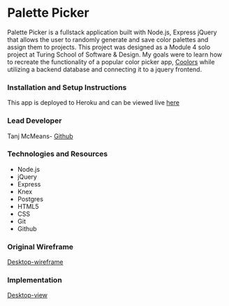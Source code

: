 # **Palette Picker**


Palette Picker is a fullstack application built with Node.js, Express jQuery that allows the user to randomly generate and save color palettes and assign them to projects. This project was designed as a Module 4 solo project at Turing School of Software & Design. My goals were to learn how to recreate the functionality of a popular color picker app, [Coolors](https://coolors.co/) while utilizing a backend database and connecting it to a jquery frontend. 

 
### Installation and Setup Instructions
This app is deployed to Heroku and can be viewed live
[here](https://tmcmeans-palette-picker.herokuapp.com/)

### Lead Developer

Tanj McMeans- [Github](https://github.com/TMcMeans)

### Technologies and Resources

- Node.js
- jQuery
- Express
- Knex
- Postgres
- HTML5
- CSS
- Git 
- Github

### Original Wireframe

[Desktop-wireframe](assets/palettepicker_wireframe.png)

### Implementation

[Desktop-view](/assets/palette-picker-screenshot.png)